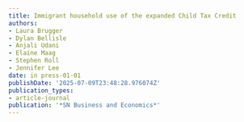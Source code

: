 ```yaml
---
title: Immigrant household use of the expanded Child Tax Credit
authors:
- Laura Brugger
- Dylan Bellisle
- Anjali Udani
- Elaine Maag
- Stephen Roll
- Jennifer Lee
date: in press-01-01
publishDate: '2025-07-09T23:48:28.976074Z'
publication_types:
- article-journal
publication: '*SN Business and Economics*'
---
```

